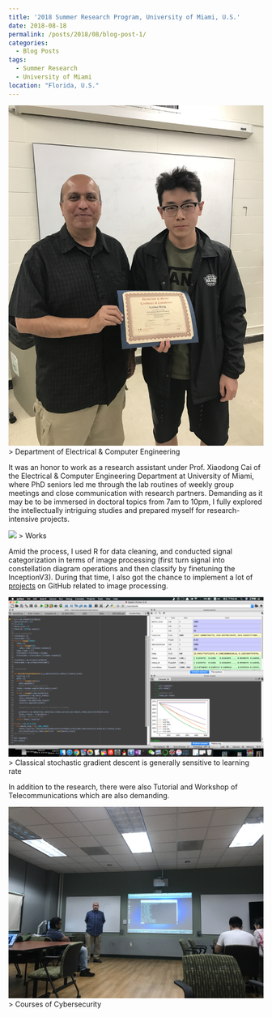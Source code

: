 ```yaml
---
title: '2018 Summer Research Program, University of Miami, U.S.'
date: 2018-08-18
permalink: /posts/2018/08/blog-post-1/
categories:
  - Blog Posts
tags:
  - Summer Research
  - University of Miami 
location: "Florida, U.S."
---
```

<img src='/images/WechatIMG49.jpeg'>
> Department of Electrical & Computer Engineering

It was an honor to work as a research assistant under Prof. Xiaodong Cai of the Electrical & Computer Engineering Department at University of Miami, where PhD seniors led me through the lab routines of weekly group meetings and close communication with research partners. Demanding as it may be to be immersed in doctoral topics from 7am to 10pm, I fully explored the intellectually intriguing studies and prepared myself for research-intensive projects. 

<img src='/images/IMG_7370.JPG'>
> Works

Amid the process, I used R for data cleaning, and conducted signal categorization in terms of image processing (first turn signal into constellation diagram operations and then classify by finetuning the InceptionV3). During that time, I also got the chance to implement a lot of [projects](https://github.com/yashk2810/Image-Captioning) on GitHub related to image processing.

<img src='/images/screenshot_of_SGD.png'>
> Classical stochastic gradient descent is generally sensitive to learning rate

In addition to the research, there were also Tutorial and Workshop of Telecommunications which are also demanding.

<img src='/images/IMG_5261.JPG'>
> Courses of Cybersecurity




